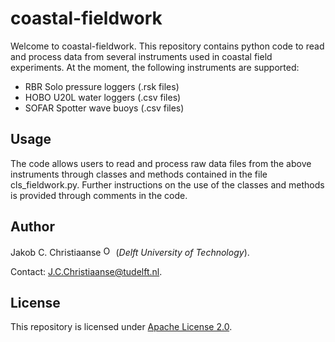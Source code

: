 # coastal-fieldwork

Welcome to coastal-fieldwork. This repository contains python code to read and process data from several instruments used in coastal field experiments. At the moment, the following instruments are supported:
- RBR Solo pressure loggers (.rsk files)
- HOBO U20L water loggers (.csv files)
- SOFAR Spotter wave buoys (.csv files)

## Usage
The code allows users to read and process raw data files from the above instruments through classes and methods contained in the file cls_fieldwork.py. Further instructions on the use of the classes and methods is provided through comments in the code.

## Author
Jakob C. Christiaanse
[<img src=https://info.orcid.org/wp-content/uploads/2020/12/orcid_16x16.gif alt="ORCiD" width="16" height="16">](https://orcid.org/0009-0007-4089-3578)
(_Delft University of Technology_).

Contact: [J.C.Christiaanse@tudelft.nl](mailto:J.C.Christiaanse@tudelft.nl?subject=[GitHub]%20coastal-fieldwork:%20).

## License
This repository is licensed under [Apache License 2.0](LICENSE).
